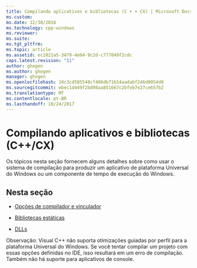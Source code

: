 ```yaml
---
title: Compilando aplicativos e bibliotecas (C + + CX) | Microsoft Docs
ms.custom: 
ms.date: 12/30/2016
ms.technology: cpp-windows
ms.reviewer: 
ms.suite: 
ms.tgt_pltfrm: 
ms.topic: article
ms.assetid: ec2821a5-3479-4e64-9c2d-c777049f2cdc
caps.latest.revision: "11"
author: ghogen
ms.author: ghogen
manager: ghogen
ms.openlocfilehash: 10c3cd585548cf406db71b54aadabf246d0054d0
ms.sourcegitcommit: ebec1d449f2bd98aa851667c2bfeb7e27ce657b2
ms.translationtype: MT
ms.contentlocale: pt-BR
ms.lasthandoff: 10/24/2017
---
```

# <a name="building-apps-and-libraries-ccx"></a>Compilando aplicativos e bibliotecas (C++/CX)
Os tópicos nesta seção fornecem alguns detalhes sobre como usar o sistema de compilação para produzir um aplicativo de plataforma Universal do Windows ou um componente de tempo de execução do Windows.  
  
## <a name="in-this-section"></a>Nesta seção  
  
-   [Opções de compilador e vinculador](../cppcx/compiler-and-linker-options-c-cx.md)  
  
-   [Bibliotecas estáticas](../cppcx/static-libraries-c-cx.md)  
  
-   [DLLs](../cppcx/dlls-c-cx.md)  
  
 Observação: Visual C++ não suporta otimizações guiadas por perfil para a plataforma Universal do Windows. Se você tentar compilar um projeto com essas opções definidas no IDE, isso resultará em um erro de compilação. Também não há suporte para aplicativos de console.